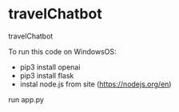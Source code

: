 # travelChatbot
travelChatbot



To run this code on WindowsOS:

- pip3 install openai
- pip3 install flask
- instal node.js from site (https://nodejs.org/en)

run app.py
